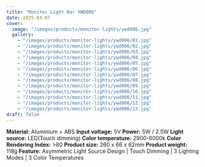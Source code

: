 ```yaml
---
title: "Monitor Light Bar YWD006"
date: 2025-04-07
cover:
  image: "/images/products/monitor-lights/ywd006.jpg"
  gallery:
    - "/images/products/monitor-lights/ywd006/01.jpg"
    - "/images/products/monitor-lights/ywd006/02.jpg"
    - "/images/products/monitor-lights/ywd006/03.jpg"
    - "/images/products/monitor-lights/ywd006/04.jpg"
    - "/images/products/monitor-lights/ywd006/05.jpg"
    - "/images/products/monitor-lights/ywd006/06.jpg"
    - "/images/products/monitor-lights/ywd006/07.jpg"
    - "/images/products/monitor-lights/ywd006/08.jpg"
    - "/images/products/monitor-lights/ywd006/09.jpg"
    - "/images/products/monitor-lights/ywd006/10.jpg"
    - "/images/products/monitor-lights/ywd006/11.jpg"
    - "/images/products/monitor-lights/ywd006/12.jpg"
    - "/images/products/monitor-lights/ywd006/13.jpg"
draft: false
---
```

**Material:** Aluminium + ABS
**Input voltage:** 5V
**Power:** 5W / 2.5W
**Light source:** LED(Touch dimming)
**Color temperature:** 2900-6000k
**Color Rendering Index:** >80
**Product size:** 260 x 66 x 62mm
**Product weight:** 118g
**Feature:** Asymmetric Light Source Design | Touch Dimming | 3 Lighting Modes | 3 Color Temperatures
